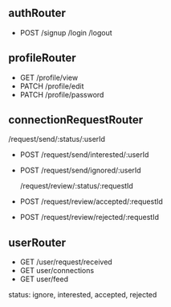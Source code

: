 ## authRouter

- POST
  /signup
  /login
  /logout

## profileRouter

- GET /profile/view
- PATCH /profile/edit
- PATCH /profile/password

## connectionRequestRouter

/request/send/:status/:userId

- POST /request/send/interested/:userId
- POST /request/send/ignored/:userId

  /request/review/:status/:requestId

- POST /request/review/accepted/:requestId
- POST /request/review/rejected/:requestId

## userRouter

- GET /user/request/received
- GET user/connections
- GET user/feed

status: ignore, interested, accepted, rejected
